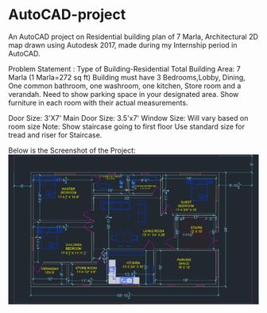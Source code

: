 # AutoCAD-project
An AutoCAD project on Residential building plan of 7 Marla, Architectural 2D map drawn using Autodesk 2017, made during my Internship period in AutoCAD.

Problem Statement :
Type of Building-Residential
Total Building Area: 7 Marla (1 Marla=272 sq ft) 
Building must have 3 Bedrooms,Lobby, Dining, One common bathroom, one washroom, one kitchen, Store room and a verandah.
Need to show parking space in your designated area.
Show furniture in each room with their actual measurements.

Door Size: 3'X7'
Main Door Size: 3.5'x7'
Window Size: Will vary based on room size
Note: Show staircase going to first floor
Use standard size for tread and riser for Staircase.

Below is the Screenshot of the Project:
<br>
<img src="my autoCAD project.PNG">
